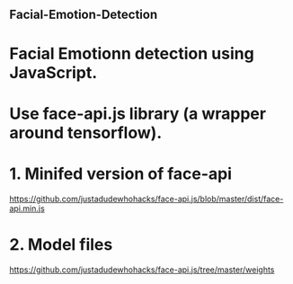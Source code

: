 ## Facial-Emotion-Detection

# Facial Emotionn detection using JavaScript.

# Use face-api.js library (a wrapper around tensorflow).

# 1. Minifed version of face-api

https://github.com/justadudewhohacks/face-api.js/blob/master/dist/face-api.min.js

# 2. Model files

https://github.com/justadudewhohacks/face-api.js/tree/master/weights
